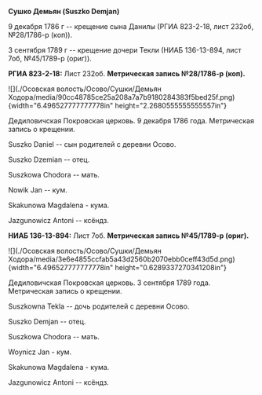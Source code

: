 **Сушко Демьян (Suszko Demjan)**

9 декабря 1786 г -- крещение сына Данилы (РГИА 823-2-18, лист 232об,
№28/1786-р (коп)).

3 сентября 1789 г -- крещение дочери Текли (НИАБ 136-13-894, лист 7об,
№45/1789-р (ориг)).

**РГИА 823-2-18:** Лист 232об. **Метрическая запись №28/1786-р (коп).**

![](./Осовская волость/Осово/Сушки/Демьян Ходора/media/90cc48785ce25a208a7a7b9180284383f5bed25f.png){width="6.496527777777778in"
height="2.2680555555555557in"}

Дедиловичская Покровская церковь. 9 декабря 1786 года. Метрическая
запись о крещении.

Suszko Daniel -- сын родителей с деревни Осово.

Suszko Dzemian -- отец.

Suszkowa Chodora -- мать.

Nowik Jan -- кум.

Skakunowa Magdalena - кума.

Jazgunowicz Antoni -- ксёндз.

**НИАБ 136-13-894:** Лист 7об. **Метрическая запись №45/1789-р (ориг).**

![](./Осовская волость/Осово/Сушки/Демьян Ходора/media/3e6e4855ccfab5a43d2560b2070ebb0ceff43d5d.png){width="6.496527777777778in"
height="0.6289337270341208in"}

Дедиловичская Покровская церковь. 3 сентября 1789 года. Метрическая
запись о крещении.

Suszkowna Tekla -- дочь родителей с деревни Осово.

Suszko Demjan -- отец.

Suszkowa Chodora -- мать.

Woynicz Jan - кум.

Skakunowa Magdalena - кума.

Jazgunowicz Antoni -- ксёндз.
